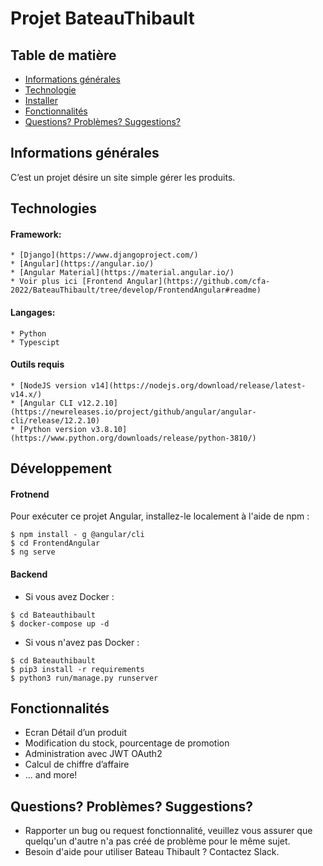 # Projet BateauThibault

## Table de matière
* [Informations générales](#Informations-générales)
* [Technologie](#Téchnology)
* [Installer](#Installer)
* [Fonctionnalités](#Fonctionnalités) 
* [Questions? Problèmes? Suggestions?](#Questions-Problèmes-Suggestions)

## Informations générales
C’est un projet désire un site simple gérer les produits.

## Technologies

#### Framework:
    * [Django](https://www.djangoproject.com/)
    * [Angular](https://angular.io/)
    * [Angular Material](https://material.angular.io/)
    * Voir plus ici [Frontend Angular](https://github.com/cfa-2022/BateauThibault/tree/develop/FrontendAngular#readme)
   
#### Langages:
    * Python
    * Typescipt
   
#### Outils requis
    * [NodeJS version v14](https://nodejs.org/download/release/latest-v14.x/)
    * [Angular CLI v12.2.10](https://newreleases.io/project/github/angular/angular-cli/release/12.2.10)
    * [Python version v3.8.10](https://www.python.org/downloads/release/python-3810/)

## Développement
#### Frotnend
Pour exécuter ce projet Angular, installez-le localement à l'aide de npm :
```
$ npm install - g @angular/cli
$ cd FrontendAngular
$ ng serve
```

#### Backend
- Si vous avez Docker : 

```
$ cd Bateauthibault
$ docker-compose up -d
```


- Si vous n'avez pas Docker : 

```
$ cd Bateauthibault
$ pip3 install -r requirements
$ python3 run/manage.py runserver
```

## Fonctionnalités
* Ecran Détail d’un produit
* Modification du stock, pourcentage de promotion
* Administration avec JWT OAuth2
* Calcul de chiffre d’affaire
* ... and more!

## Questions? Problèmes? Suggestions?
* Rapporter un bug ou request fonctionnalité, veuillez vous assurer que quelqu'un d'autre n'a pas créé de problème pour le même sujet.
* Besoin d'aide pour utiliser Bateau Thibault ? Contactez Slack.
